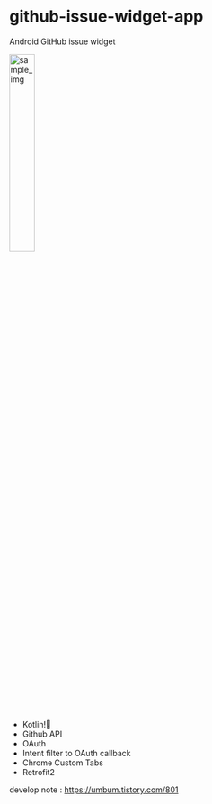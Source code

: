 # github-issue-widget-app
Android GitHub issue widget  


<img src="https://user-images.githubusercontent.com/25507015/55390751-d2a25f00-5572-11e9-9c5c-0fbb5a539431.jpg" alt="sample_img" width="30%" height="30%">

- Kotlin!:green_heart:
- Github API
- OAuth
- Intent filter to OAuth callback
- Chrome Custom Tabs
- Retrofit2

develop note : https://umbum.tistory.com/801
